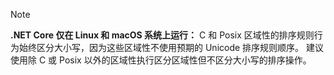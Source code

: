 > [!NOTE]
> **.NET Core 仅在 Linux 和 macOS 系统上运行：** C 和 Posix 区域性的排序规则行为始终区分大小写，因为这些区域性不使用预期的 Unicode 排序规则顺序。 建议使用除 C 或 Posix 以外的区域性执行区分区域性但不区分大小写的排序操作。  